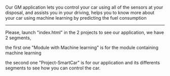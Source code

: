 Our GM application lets you control your car using all of the sensors at your disposal, and assists you in your driving, helps you to know more about your car using machine learning by predicting the fuel consumption


-----------
Please, launch "index.html" in the 2 projects to see our application, we have 2 segments, 

the first one "Module with Machine learning" is for the module containing machine learning

the second one "Project-SmartCar" is for our application and its differents segments to see how you can control the car.